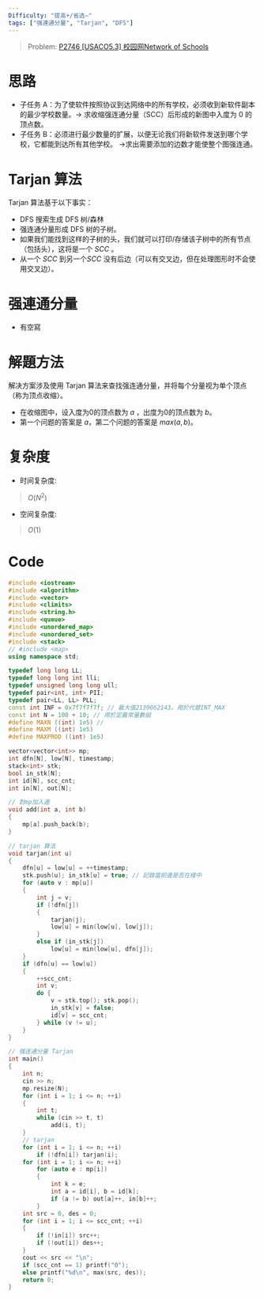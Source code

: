 ```yaml
---
Difficulty: "提高+/省选−"
tags: ["强連通分量", "Tarjan", "DFS"]
---
```


> Problem: [P2746 [USACO5.3] 校园网Network of Schools](https://www.luogu.com.cn/problem/P2746)

# 思路
- 子任务 A：为了使软件按照协议到达网络中的所有学校，必须收到新软件副本的最少学校数量。→ 求收缩强连通分量（SCC）后形成的新图中入度为 0 的顶点数。
- 子任务 B：必须进行最少数量的扩展，以便无论我们将新软件发送到哪个学校，它都能到达所有其他学校。
→求出需要添加的边数才能使整个图强连通。

# Tarjan 算法
Tarjan 算法基于以下事实：
- DFS 搜索生成 DFS 树/森林
- 强连通分量形成 DFS 树的子树。
- 如果我们能找到这样的子树的头，我们就可以打印/存储该子树中的所有节点（包括头），这将是一个 $SCC$ 。
- 从一个 $SCC$ 到另一个$SCC$ 没有后边（可以有交叉边，但在处理图形时不会使用交叉边）。
# 强連通分量
- 有空寫

# 解題方法
解决方案涉及使用 Tarjan 算法来查找强连通分量，并将每个分量视为单个顶点（称为顶点收缩）。
- 在收缩图中，设入度为0的顶点数为 $a$ ，出度为0的顶点数为 $b$。
- 第一个问题的答案是 $a$，第二个问题的答案是 $max(a,b)$。

# 复杂度
- 时间复杂度:
> $O(N^2)$

- 空间复杂度:
> $O(1)$
  
# Code
```C++ 
#include <iostream>
#include <algorithm>
#include <vector>
#include <climits>
#include <string.h>
#include <queue>
#include <unordered_map>
#include <unordered_set>
#include <stack>
// #include <map>
using namespace std;

typedef long long LL;
typedef long long int lli;
typedef unsigned long long ull;
typedef pair<int, int> PII;
typedef pair<LL, LL> PLL;
const int INF = 0x7f7f7f7f; // 最大值2139062143。用於代替INT_MAX 
const int N = 100 + 10; // 用於定義常量數組
#define MAXN ((int) 1e5) //
#define MAXM ((int) 1e5)
#define MAXPROD ((int) 1e5)

vector<vector<int>> mp;
int dfn[N], low[N], timestamp;
stack<int> stk;
bool in_stk[N];
int id[N], scc_cnt;
int in[N], out[N];

// 對mp加入邊
void add(int a, int b)
{
	mp[a].push_back(b);
}

// tarjan 算法
void tarjan(int u)
{
	dfn[u] = low[u] = ++timestamp;
	stk.push(u); in_stk[u] = true; // 記錄當前邊是否在棧中
	for (auto v : mp[u])
	{
		int j = v;
		if (!dfn[j])
		{
			tarjan(j);
			low[u] = min(low[u], low[j]);
		}
		else if (in_stk[j])
			low[u] = min(low[u], dfn[j]);
	}
	if (dfn[u] == low[u])
	{
		++scc_cnt;
		int v;
		do {
			v = stk.top(); stk.pop();
			in_stk[v] = false;
			id[v] = scc_cnt;
		} while (v != u);
	}
}

// 强连通分量 Tarjan
int main()
{
	int n;
	cin >> n;
	mp.resize(N);
	for (int i = 1; i <= n; ++i)
	{
		int t;
		while (cin >> t, t)
			add(i, t);
	}
	// tarjan
	for (int i = 1; i <= n; ++i)
		if (!dfn[i]) tarjan(i);
	for (int i = 1; i <= n; ++i)
		for (auto e : mp[i])
		{
			int k = e;
			int a = id[i], b = id[k];
			if (a != b) out[a]++, in[b]++;
		}
	int src = 0, des = 0;
	for (int i = 1; i <= scc_cnt; ++i)
	{
		if (!in[i]) src++;
		if (!out[i]) des++;
	}
	cout << src << "\n";
	if (scc_cnt == 1) printf("0");
	else printf("%d\n", max(src, des));
	return 0;
}
```